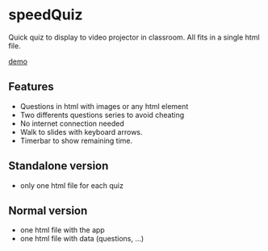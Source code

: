 # speedQuiz
Quick quiz to display to video projector in classroom. All fits in a single html file.

[demo](http://pgazaniol.free.fr/SITE/speedQuiz.html)

## Features

* Questions in html with images or any html element
* Two differents questions series to avoid cheating
* No internet connection needed
* Walk to slides with keyboard arrows.
* Timerbar to show remaining time.

## Standalone version

* only one html file for each quiz

## Normal version

* one html file with the app
* one html file with data (questions, …)
